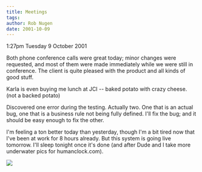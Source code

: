 ```yaml
---
title: Meetings
tags: 
author: Rob Nugen
date: 2001-10-09
---
```


<p class=date>1:27pm Tuesday 9 October 2001</p>

<p>Both phone conference calls were great today; minor
changes were requested, and most of them were made
immediately while we were still in conference.  The
client is quite pleased with the product and all kinds
of good stuff.</p>

<p>Karla is even buying me lunch at JCI -- baked
potato with crazy cheese.  (not a backed potato)</p>

<p>Discovered one error during the testing.  Actually
two.  One that is an actual bug, one that is a
business rule not being fully defined.  I'll fix the
bug; and it should be easy enough to fix the
other.</p>

<p>I'm feeling a ton better today than yesterday,
though I'm a bit tired now that I've been at work for
8 hours already.  But this system is going live
tomorrow.  I'll sleep tonight once it's done (and
after Dude and I take more underwater pics for
humanclock.com).</p>

<p><img src="/images/rob/wL-ROB.gif"/></p>
